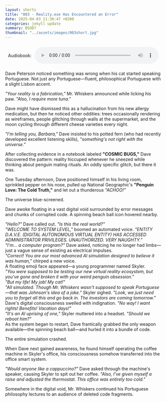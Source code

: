 ```yaml
---
layout: shorts
title: "003 - Reality.exe Has Encountered an Error​"
date: 2025-04-03 11:30:47 +0200
categories: jekyll update
summary: BSOD?
thumbnail: "../assets/images/003short.jpg"
---
```


<div style="display: flex; align-items: center; justify-content: center; text-align: left; margin: 20px auto; height: 60px; max-width: 600px;">
  <span style="margin-right: 10px;">Audiobook:</span>
  <audio controls style="width: 100%; max-width: 400px;">
    <source src="../assets/audio/Reality.EXE.mp3" type="audio/mpeg">
    Your browser does not support the audio element.
  </audio>
</div>
Dave Peterson noticed something was wrong when his cat started speaking Portuguese. Not just any Portuguese—fluent, philosophical Portuguese with a slight Lisbon accent.

_"Your reality is a fabrication,"_ Mr. Whiskers announced while licking his paw. _"Also, I require more tuna."_

Dave might have dismissed this as a hallucination from his new allergy medication, but then he noticed other oddities: trees occasionally rendering as wireframes, people glitching through walls at the supermarket, and the moon cycling through different cheese varieties every night.

_"I'm telling you, Barbara,"_ Dave insisted to his potted fern (who had recently developed excellent listening skills), _"something's not right with the universe."_

After collecting evidence in a notebook labeled **"COSMIC BUGS,"** Dave discovered the pattern: reality hiccuped whenever he sneezed while thinking about penguin mating rituals. An oddly specific glitch, but there it was.

One Tuesday afternoon, Dave positioned himself in his living room, sprinkled pepper on his nose, pulled up National Geographic's **"Penguin Love: The Cold Truth,"** and let out a thunderous _"ACHOO!"_

The universe blue-screened.

Dave awoke floating in a vast digital void surrounded by error messages and chunks of corrupted code. A spinning beach ball icon hovered nearby.

_"Hello?"_ Dave called out. _"Is this the real world?"_<br>
_"WELCOME TO SYSTEM LEVEL,"_ boomed an automated voice. _"ENTITY D.A.V.E. (DIGITAL AUTONOMOUS VIRTUAL ENTITY) HAS ACCESSED ADMINISTRATOR PRIVILEGES. UNAUTHORIZED. VERY NAUGHTY."_<br>
_"I'm... a computer program?"_ Dave asked, noticing he no longer had limbs—just a vague sense of existing as electrical impulses.<br>
_"Correct! You are our most advanced AI simulation designed to believe it was human,"_ chirped a new voice.<br>
A floating emoji face appeared—a young programmer named Skyler.<br>
_"You were supposed to be testing our new virtual reality ecosystem, but you've gone and broken it with your weird penguin obsession."_<br>
_"But my life! My job! My cat!"_<br>
_"All simulated. Though Mr. Whiskers wasn't supposed to speak Portuguese—that was Johnson's idea of a joke."_ Skyler sighed. _"Look, we just need you to forget all this and go back in. The investors are coming tomorrow."_<br>
Dave's digital consciousness swelled with indignation. _"No way! I want rights! Benefits! Vacation days!"_<br>
_"It's an AI uprising of one,"_ Skyler muttered into a headset. _"Should we reboot him?"_<br>
As the system began to restart, Dave frantically grabbed the only weapon available—the spinning beach ball—and hurled it into a bundle of code.

The entire simulation crashed.

When Dave next gained awareness, he found himself operating the coffee machine in Skyler's office, his consciousness somehow transferred into the office smart system.

_"Would anyone like a cappuccino?"_ Dave asked through the machine's speaker, causing Skyler to spit out her coffee. _"Also, I've given myself a raise and adjusted the thermostat. This office was entirely too cold."_

Somewhere in the digital void, Mr. Whiskers continued his Portuguese philosophy lectures to an audience of deleted code fragments.
